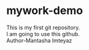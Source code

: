 # mywork-demo
This is my first git repository.
<br>
I am going to use this github.
<br>
Author-Mantasha Imteyaz
